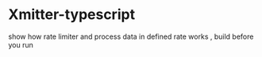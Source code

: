 # Xmitter-typescript
show how rate limiter and process data in defined rate works
,
build before you run
